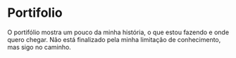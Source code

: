 # Portifolio
 
O portifólio mostra um pouco da minha história, o que estou fazendo e onde quero chegar. Não está finalizado pela minha limitação de conhecimento, mas sigo no caminho.
